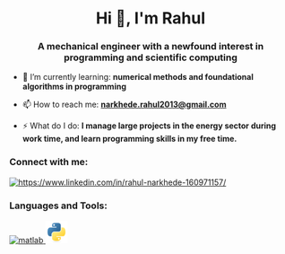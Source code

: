 

<h1 align="center">Hi 👋, I'm Rahul</h1>
<h3 align="center">A mechanical engineer with a newfound interest in programming and scientific computing</h3>

- 🌱 I’m currently learning: **numerical methods and foundational algorithms in programming**

- 📫 How to reach me: **narkhede.rahul2013@gmail.com**

- ⚡ What do I do: **I manage large projects in the energy sector during work time, and learn programming skills in my free time.**

<h3 align="left">Connect with me:</h3>
<p align="left">
<a href="https://www.linkedin.com/in/rahul-narkhede-160971157" target="blank"><img align="center" src="https://raw.githubusercontent.com/rahuldkjain/github-profile-readme-generator/master/src/images/icons/Social/linked-in-alt.svg" alt="https://www.linkedin.com/in/rahul-narkhede-160971157/" height="30" width="40" /></a>


<h3 align="left">Languages and Tools:</h3>
<p align="left"> <a href="https://www.mathworks.com/" target="_blank" rel="noreferrer"> <img src="https://upload.wikimedia.org/wikipedia/commons/2/21/Matlab_Logo.png" alt="matlab" width="40" height="40"/> </a> <a href="https://www.python.org" target="_blank" rel="noreferrer"> <img src="https://raw.githubusercontent.com/devicons/devicon/master/icons/python/python-original.svg" alt="python" width="40" height="40"/> </a> </p>

